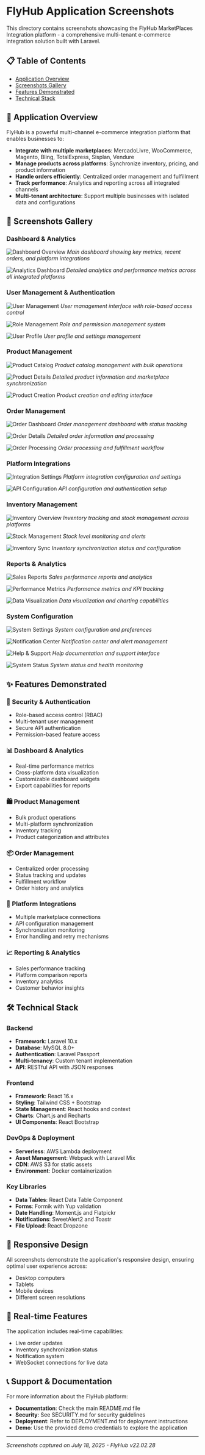 # FlyHub Application Screenshots

This directory contains screenshots showcasing the FlyHub MarketPlaces Integration platform - a comprehensive multi-tenant e-commerce integration solution built with Laravel.

## 📋 Table of Contents

- [Application Overview](#application-overview)
- [Screenshots Gallery](#screenshots-gallery)
- [Features Demonstrated](#features-demonstrated)
- [Technical Stack](#technical-stack)

## 🚀 Application Overview

FlyHub is a powerful multi-channel e-commerce integration platform that enables businesses to:

- **Integrate with multiple marketplaces**: MercadoLivre, WooCommerce, Magento, Bling, TotalExpress, Sisplan, Vendure
- **Manage products across platforms**: Synchronize inventory, pricing, and product information
- **Handle orders efficiently**: Centralized order management and fulfillment
- **Track performance**: Analytics and reporting across all integrated channels
- **Multi-tenant architecture**: Support multiple businesses with isolated data and configurations

## 📸 Screenshots Gallery

### Dashboard & Analytics
![Dashboard Overview](resources/assets/screenshots/Screenshot%20From%202025-07-18%2017-09-32.png)
*Main dashboard showing key metrics, recent orders, and platform integrations*

![Analytics Dashboard](resources/assets/screenshots/Screenshot%20From%202025-07-18%2017-07-54.png)
*Detailed analytics and performance metrics across all integrated platforms*

### User Management & Authentication
![User Management](resources/assets/screenshots/Screenshot%20From%202025-07-18%2017-18-36.png)
*User management interface with role-based access control*

![Role Management](resources/assets/screenshots/Screenshot%20From%202025-07-18%2017-18-33.png)
*Role and permission management system*

![User Profile](resources/assets/screenshots/Screenshot%20From%202025-07-18%2017-18-31.png)
*User profile and settings management*

### Product Management
![Product Catalog](resources/assets/screenshots/Screenshot%20From%202025-07-18%2017-18-26.png)
*Product catalog management with bulk operations*

![Product Details](resources/assets/screenshots/Screenshot%20From%202025-07-18%2017-18-23.png)
*Detailed product information and marketplace synchronization*

![Product Creation](resources/assets/screenshots/Screenshot%20From%202025-07-18%2017-18-18.png)
*Product creation and editing interface*

### Order Management
![Order Dashboard](resources/assets/screenshots/Screenshot%20From%202025-07-18%2017-17-50.png)
*Order management dashboard with status tracking*

![Order Details](resources/assets/screenshots/Screenshot%20From%202025-07-18%2017-17-45.png)
*Detailed order information and processing*

![Order Processing](resources/assets/screenshots/Screenshot%20From%202025-07-18%2017-17-41.png)
*Order processing and fulfillment workflow*

### Platform Integrations
![Integration Settings](resources/assets/screenshots/Screenshot%20From%202025-07-18%2017-17-35.png)
*Platform integration configuration and settings*

![API Configuration](resources/assets/screenshots/Screenshot%20From%202025-07-18%2017-17-25.png)
*API configuration and authentication setup*

### Inventory Management
![Inventory Overview](resources/assets/screenshots/Screenshot%20From%202025-07-18%2017-12-19.png)
*Inventory tracking and stock management across platforms*

![Stock Management](resources/assets/screenshots/Screenshot%20From%202025-07-18%2017-12-14.png)
*Stock level monitoring and alerts*

![Inventory Sync](resources/assets/screenshots/Screenshot%20From%202025-07-18%2017-12-09.png)
*Inventory synchronization status and configuration*

### Reports & Analytics
![Sales Reports](resources/assets/screenshots/Screenshot%20From%202025-07-18%2017-12-04.png)
*Sales performance reports and analytics*

![Performance Metrics](resources/assets/screenshots/Screenshot%20From%202025-07-18%2017-11-56.png)
*Performance metrics and KPI tracking*

![Data Visualization](resources/assets/screenshots/Screenshot%20From%202025-07-18%2017-11-52.png)
*Data visualization and charting capabilities*

### System Configuration
![System Settings](resources/assets/screenshots/Screenshot%20From%202025-07-18%2017-11-48.png)
*System configuration and preferences*

![Notification Center](resources/assets/screenshots/Screenshot%20From%202025-07-18%2017-11-43.png)
*Notification center and alert management*

![Help & Support](resources/assets/screenshots/Screenshot%20From%202025-07-18%2017-11-39.png)
*Help documentation and support interface*

![System Status](resources/assets/screenshots/Screenshot%20From%202025-07-18%2017-11-30.png)
*System status and health monitoring*

## ✨ Features Demonstrated

### 🔐 Security & Authentication
- Role-based access control (RBAC)
- Multi-tenant user management
- Secure API authentication
- Permission-based feature access

### 📊 Dashboard & Analytics
- Real-time performance metrics
- Cross-platform data visualization
- Customizable dashboard widgets
- Export capabilities for reports

### 🛍️ Product Management
- Bulk product operations
- Multi-platform synchronization
- Inventory tracking
- Product categorization and attributes

### 📦 Order Management
- Centralized order processing
- Status tracking and updates
- Fulfillment workflow
- Order history and analytics

### 🔗 Platform Integrations
- Multiple marketplace connections
- API configuration management
- Synchronization monitoring
- Error handling and retry mechanisms

### 📈 Reporting & Analytics
- Sales performance tracking
- Platform comparison reports
- Inventory analytics
- Customer behavior insights

## 🛠️ Technical Stack

### Backend
- **Framework**: Laravel 10.x
- **Database**: MySQL 8.0+
- **Authentication**: Laravel Passport
- **Multi-tenancy**: Custom tenant implementation
- **API**: RESTful API with JSON responses

### Frontend
- **Framework**: React 16.x
- **Styling**: Tailwind CSS + Bootstrap
- **State Management**: React hooks and context
- **Charts**: Chart.js and Recharts
- **UI Components**: React Bootstrap

### DevOps & Deployment
- **Serverless**: AWS Lambda deployment
- **Asset Management**: Webpack with Laravel Mix
- **CDN**: AWS S3 for static assets
- **Environment**: Docker containerization

### Key Libraries
- **Data Tables**: React Data Table Component
- **Forms**: Formik with Yup validation
- **Date Handling**: Moment.js and Flatpickr
- **Notifications**: SweetAlert2 and Toastr
- **File Upload**: React Dropzone

## 📱 Responsive Design

All screenshots demonstrate the application's responsive design, ensuring optimal user experience across:
- Desktop computers
- Tablets
- Mobile devices
- Different screen resolutions

## 🔄 Real-time Features

The application includes real-time capabilities:
- Live order updates
- Inventory synchronization status
- Notification system
- WebSocket connections for live data

## 📞 Support & Documentation

For more information about the FlyHub platform:
- **Documentation**: Check the main README.md file
- **Security**: See SECURITY.md for security guidelines
- **Deployment**: Refer to DEPLOYMENT.md for deployment instructions
- **Demo**: Use the provided demo credentials to explore the application

---

*Screenshots captured on July 18, 2025 - FlyHub v22.02.28* 
